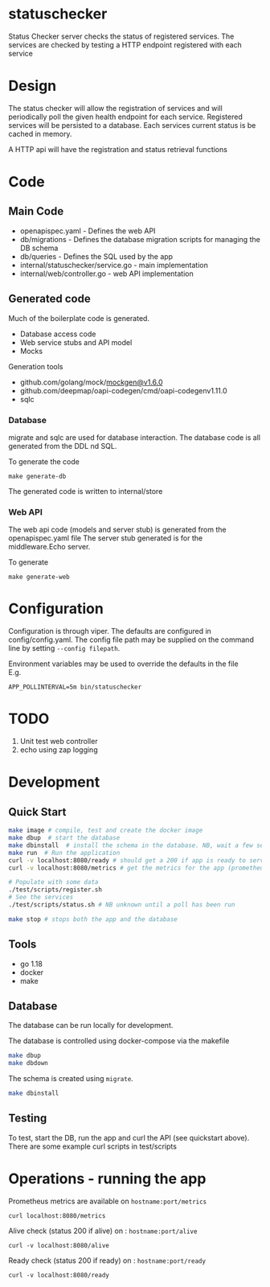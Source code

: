 # statuschecker
Status Checker server checks the status of registered services.
The services are checked by testing a HTTP endpoint registered with each service

# Design

The status checker will allow the registration of services and will periodically poll the given health 
endpoint for each service. Registered services will be persisted to a database. Each services current status is 
be cached in memory.

A HTTP api will have the registration and status retrieval functions

# Code

## Main Code
* openapispec.yaml  -  Defines the web API
* db/migrations     -  Defines the database migration scripts for managing the DB schema
* db/queries        -  Defines the SQL used by the app 
* internal/statuschecker/service.go   -  main implementation
* internal/web/controller.go - web API implementation

## Generated code

Much of the boilerplate code is generated.

* Database access code
* Web service stubs and API model
* Mocks

Generation tools

* github.com/golang/mock/mockgen@v1.6.0
* github.com/deepmap/oapi-codegen/cmd/oapi-codegenv1.11.0
* sqlc


### Database

migrate and sqlc are used for database interaction. The database code is all generated from the DDL nd SQL.

To generate the code
```
make generate-db
```
The generated code is written to internal/store


### Web API
The web api code (models and server stub) is generated from the openapispec.yaml file
The server stub generated is for the middleware.Echo server.

To generate
```
make generate-web
```

# Configuration

Configuration is through viper.
The defaults are configured in config/config.yaml. The config file path may be supplied on the command line by setting `--config filepath`.

Environment variables may be used to override the defaults in the file  
E.g. 
```
APP_POLLINTERVAL=5m bin/statuschecker
```

# TODO

1. Unit test web controller
2. echo using zap logging



# Development

## Quick Start
```bash
make image # compile, test and create the docker image
make dbup  # start the database
make dbinstall  # install the schema in the database. NB, wait a few seconds after dbup for the database to start
make run  # Run the application
curl -v localhost:8080/ready # should get a 200 if app is ready to serve
curl -v localhost:8080/metrics # get the metrics for the app (prometheus compatible)

# Populate with some data
./test/scripts/register.sh
# See the services
./test/scripts/status.sh # NB unknown until a poll has been run

make stop # stops both the app and the database
```
## Tools

* go 1.18
* docker
* make


## Database

The database can be run locally for development.

The database is controlled using docker-compose via the makefile 
```bash
make dbup
make dbdown
```

The schema is created using `migrate`.

```bash
make dbinstall
```


## Testing
To test, start the DB, run the app and curl the API (see quickstart above).  
There are some example curl scripts in test/scripts 


# Operations - running the app

Prometheus metrics are available on `hostname:port/metrics`
```
curl localhost:8080/metrics
```

Alive check (status 200 if alive) on : `hostname:port/alive`
```
curl -v localhost:8080/alive
```

Ready check (status 200 if ready) on : `hostname:port/ready`
```
curl -v localhost:8080/ready
```
